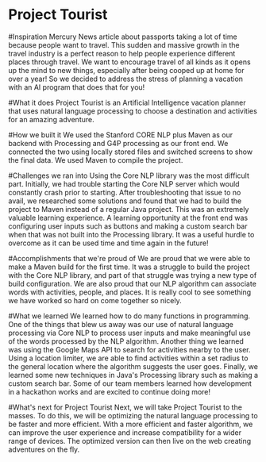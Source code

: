 # Project Tourist
#Inspiration
Mercury News article about passports taking a lot of time because people want to travel. This sudden and massive growth in the travel industry is a perfect reason to help people experience different places through travel. We want to encourage travel of all kinds as it opens up the mind to new things, especially after being cooped up at home for over a year! So we decided to address the stress of planning a vacation with an AI program that does that for you!

#What it does
Project Tourist is an Artificial Intelligence vacation planner that uses natural language processing to choose a destination and activities for an amazing adventure.

#How we built it
We used the Stanford CORE NLP plus Maven as our backend with Processing and G4P processing as our front end. We connected the two using locally stored files and switched screens to show the final data. We used Maven to compile the project.

#Challenges we ran into
Using the Core NLP library was the most difficult part. Initially, we had trouble starting the Core NLP server which would constantly crash prior to starting. After troubleshooting that issue to no avail, we researched some solutions and found that we had to build the project to Maven instead of a regular Java project. This was an extremely valuable learning experience. A learning opportunity at the front end was configuring user inputs such as buttons and making a custom search bar when that was not built into the Processing library. It was a useful hurdle to overcome as it can be used time and time again in the future!

#Accomplishments that we're proud of
We are proud that we were able to make a Maven build for the first time. It was a struggle to build the project with the Core NLP library, and part of that struggle was trying a new type of build configuration. We are also proud that our NLP algorithm can associate words with activities, people, and places. It is really cool to see something we have worked so hard on come together so nicely.

#What we learned
We learned how to do many functions in programming. One of the things that blew us away was our use of natural language processing via Core NLP to process user inputs and make meaningful use of the words processed by the NLP algorithm. Another thing we learned was using the Google Maps API to search for activities nearby to the user. Using a location limiter, we are able to find activities within a set radius to the general location where the algorithm suggests the user goes. Finally, we learned some new techniques in Java's Processing library such as making a custom search bar. Some of our team members learned how development in a hackathon works and are excited to continue doing more!

#What's next for Project Tourist
Next, we will take Project Tourist to the masses. To do this, we will be optimizing the natural language processing to be faster and more efficient. With a more efficient and faster algorithm, we can improve the user experience and increase compatibility for a wider range of devices. The optimized version can then live on the web creating adventures on the fly.
